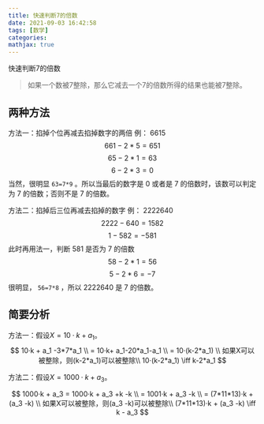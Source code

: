 ```yaml
---
title: 快速判断7的倍数
date: 2021-09-03 16:42:58
tags: [数学]
categories: 
mathjax: true
---
```



快速判断7的倍数
> 如果一个数被7整除，那么它减去一个7的倍数所得的结果也能被7整除。
<!-- more -->

## 两种方法
方法一：掐掉个位再减去掐掉数字的两倍
例： 6615
$$661 - 2 * 5 = 651$$
$$65 - 2 * 1 = 63$$
$$6 - 2 * 3 = 0$$
当然，很明显 `63=7*9` 。所以当最后的数字是 0 或者是 7 的倍数时，该数可以判定为 7 的倍数；否则不是 7 的倍数。

方法二：掐掉后三位再减去掐掉的数字
例： 2222640
$$2222 - 640 = 1582$$
$$1 - 582 = -581$$
此时再用法一，判断 581 是否为 7 的倍数
$$58 - 2 * 1 = 56$$
$$5 - 2 * 6 = -7$$
很明显， `56=7*8` ，所以 2222640 是 7 的倍数。


## 简要分析

方法一：假设$X=10·k + a_1$。
$$
10·k + a_1 -3*7*a_1 \\
= 10·k+ a_1-20*a_1-a_1 \\
= 10·(k-2*a_1) \\
如果X可以被整除，则(k-2*a_1)可以被整除\\
10·(k-2*a_1) \iff k-2*a_1
$$

方法二：假设$X=1000·k + a_3$。

$$
1000·k + a_3 = 1000·k + a_3 +k -k \\
= 1001·k + a_3 -k \\
= (7*11*13)·k + (a_3 -k) \\
如果X可以被整除，则(a_3 -k)可以被整除\\
(7*11*13)·k + (a_3 -k) \iff k - a_3
$$

